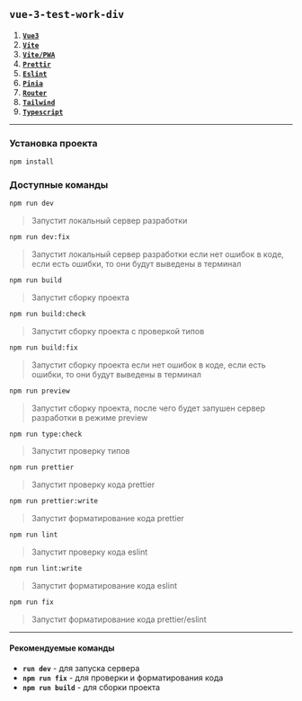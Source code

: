  ``vue-3-test-work-div``
---
1. **[`Vue3`](https://vuejs.netlify.app/guide/introduction.html)**
2. **[`Vite`](https://vitejs.dev/guide/)**
3. **[`Vite/PWA`](https://vite-pwa-org.netlify.app/guide/)**
4. **[`Prettir`](https://prettier.io/docs/en/)**
5. **[`Eslint`](https://eslint.org/docs/latest/)**
6. **[`Pinia`](https://pinia.vuejs.org/introduction.html)**
7. **[`Router`](https://router.vuejs.org/installation.html)**
8. **[`Tailwind`](https://tailwindcss.com/docs/installation)**
9. **[`Typescript`](https://www.typescriptlang.org/docs/handbook/utility-types.html#picktype-keys)**

_________________
### Установка проекта

```sh
npm install
```

### Доступные команды
```sh
npm run dev
```
> Запустит локальный сервер разработки
```sh
npm run dev:fix
```
> Запустит локальный сервер разработки если нет ошибок в коде, если есть ошибки, то они будут выведены в терминал
```sh
npm run build
```
> Запустит сборку проекта
```sh
npm run build:check
```
> Запустит сборку проекта с проверкой типов
```sh
npm run build:fix
```
> Запустит сборку проекта если нет ошибок в коде, если есть ошибки, то они будут выведены в терминал
```sh
npm run preview
```
> Запустит сборку проекта, после чего будет запушен сервер разработки в режиме preview
```sh
npm run type:check
```
> Запустит проверку типов
```sh
npm run prettier
```
> Запустит проверку кода prettier
```sh
npm run prettier:write
```
> Запустит форматирование кода prettier
```sh
npm run lint
```
> Запустит проверку кода eslint
```sh
npm run lint:write
```
> Запустит форматирование кода eslint
```sh
npm run fix
```
> Запустит форматирование кода prettier/eslint

_________________

#### Рекомендуемые команды
* **``run dev``** - для запуска сервера 
* **``npm run fix``** - для проверки и форматирования кода
* **``npm run build``** - для сборки проекта
